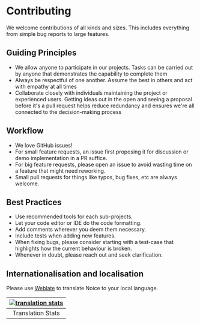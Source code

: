 # Contributing

We welcome contributions of all kinds and sizes. This includes everything from
simple bug reports to large features.

## Guiding Principles

- We allow anyone to participate in our projects. Tasks can be carried out by anyone
  that demonstrates the capability to complete them
- Always be respectful of one another. Assume the best in others and act with empathy
  at all times
- Collaborate closely with individuals maintaining the project or experienced users.
  Getting ideas out in the open and seeing a proposal before it's a pull request helps
  reduce redundancy and ensures we're all connected to the decision-making process

## Workflow

- We love GitHub issues!
- For small feature requests, an issue first proposing it for discussion or demo
  implementation in a PR suffice.
- For big feature requests, please open an issue to avoid wasting time on a
  feature that might need reworking.
- Small pull requests for things like typos, bug fixes, etc are always welcome.

## Best Practices

- Use recommended tools for each sub-projects.
- Let your code editor or IDE do the code formatting.
- Add comments wherever you deem them necessary.
- Include tests when adding new features.
- When fixing bugs, please consider starting with a test-case that highlights
  how the current behaviour is broken.
- Whenever in doubt, please reach out and seek clarification.

## Internationalisation and localisation

Please use [Weblate](https://hosted.weblate.org/engage/noice/) to translate
Noice to your local language.

| [![translation stats][weblate-stats]][weblate-stats] |
| :--------------------------------------------------: |
|                  Translation Stats                   |

[weblate-stats]: https://hosted.weblate.org/widgets/noice/-/horizontal-auto.svg

